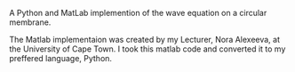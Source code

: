 A Python and MatLab implemention of the wave equation on a circular membrane.

The Matlab implementaion was created by my Lecturer, Nora Alexeeva, at the University of Cape Town.
I took this matlab code and converted it to my preffered language, Python.
